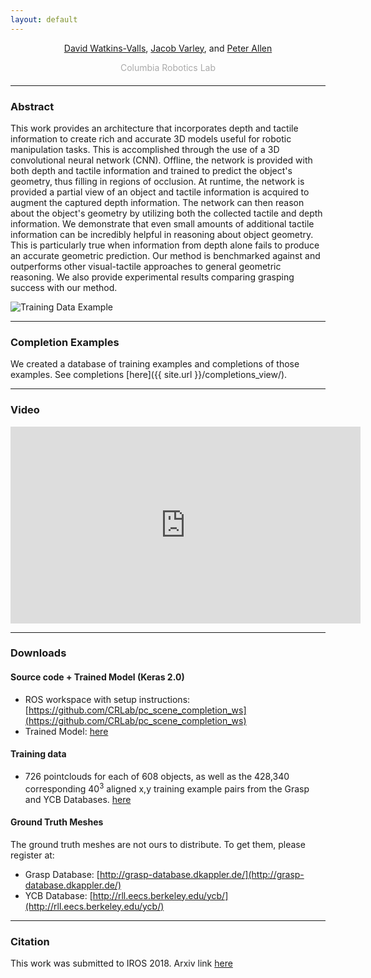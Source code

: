 ```yaml
---
layout: default
---
```


<center>
  <!-- <h1>Multi-Modal Geometric Learning for Grasping and Manipulation</h1> -->
  <p><a target="_blank" href="http://davidwa.tkins.me">David Watkins-Valls<span class="glyphicon glyphicon-new-window" aria-hidden="true"></span></a>, <a target="_blank" href="http://www.cs.columbia.edu/~jvarley/">Jacob Varley<span class="glyphicon glyphicon-new-window" aria-hidden="true"></span></a>, and <a target="_blank" href="http://www.cs.columbia.edu/~allen/">Peter Allen<span class="glyphicon glyphicon-new-window" aria-hidden="true"></span></a><br>
  </p><p>
  </p><p style="color:#aaa; margin-bottom: 20px">Columbia Robotics Lab</p>
</center>

<hr />

### Abstract

This work provides an architecture that incorporates depth and tactile information to create rich and accurate 3D models useful for robotic manipulation tasks. This is accomplished through the use of a 3D convolutional neural network (CNN).  Offline, the network is provided with both depth and tactile information and trained to predict the object's geometry, thus filling in regions of occlusion.  At runtime, the network is provided a partial view of an object and tactile information is acquired to augment the captured depth information. The network can then reason about the object's geometry by utilizing both the collected tactile and depth information. We demonstrate that even small amounts of additional tactile information can be incredibly helpful in reasoning about object geometry. This is particularly true when information from depth alone fails to produce an accurate geometric prediction.  Our method is benchmarked against and outperforms other visual-tactile approaches to general geometric reasoning.  We also provide experimental results comparing grasping success with our method.

<img src="{{ '/assets/images/TrainingDataFull.png?v=' | append: site.github.build_revision | relative_url }}" alt="Training Data Example" class="inline"/>

<hr />

### Completion Examples

We created a database of training examples and completions of those examples. See completions [here]({{ site.url }}/completions_view/). 

<hr />

### Video

<iframe width="560" height="315" src="https://www.youtube.com/embed/VYACdyN3Bg0" frameborder="0" allow="accelerometer; autoplay; encrypted-media; gyroscope; picture-in-picture" allowfullscreen></iframe>

<hr />

### Downloads

#### Source code + Trained Model (Keras 2.0)

- ROS workspace with setup instructions: [https://github.com/CRLab/pc_scene_completion_ws](https://github.com/CRLab/pc_scene_completion_ws)
- Trained Model: [here](https://drive.google.com/file/d/158XCw3Me8X1dtHNT3ASkb9qRpNfO0vLt/view?usp=sharing)

#### Training data

- 726 pointclouds for each of 608 objects, as well as the 428,340 corresponding 40<sup>3</sup> aligned x,y training example pairs from the Grasp and YCB Databases. [here](https://drive.google.com/open?id=1NJX6wSDQBHkJZwX4l-JyfZyatb6bsePX)


#### Ground Truth Meshes
The ground truth meshes are not ours to distribute. To get them, please register at: 
- Grasp Database: [http://grasp-database.dkappler.de/](http://grasp-database.dkappler.de/)
- YCB Database: [http://rll.eecs.berkeley.edu/ycb/](http://rll.eecs.berkeley.edu/ycb/)

<hr />

### Citation
This work was submitted to IROS 2018. Arxiv link [here](https://arxiv.org/abs/1803.07671)

